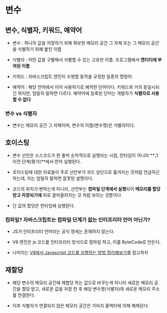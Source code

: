 # 변수

## 변수, 식별자, 키워드, 예약어 

- 변수 : 하나의 값을 저장하기 위해 확보한 메모리 공간 그 자체 또는 그 메모리 공간을 식별하기 위해 붙인 이름

- 식별자 : 어떤 값을 구별해서 식별할 수 있는 고유한 이름. 프로그램에서 **엔티티에 부여된 이름**

- 키워드 : 자바스크립트 엔진이 수행할 동작을 규정한 일종의 명렁어. 

- 예약어 : 해당 언어에서 이미 사용하기로 예약한 단어이다. 키워드와 거의 동일시되긴 하지만, 엄밀히 말하면 다르다. 예약어에 등록된 단어는 개발자가 **식별자로 사용할 수 없다** 

### 변수 vs 식별자

- 변수는 메모리 공간 그 자체이며, 변수의 이름(변수명)은 식별자이다.

## 호이스팅

- 변수 선언은 소스코드가 한 줄씩 순차적으로 실행되는 시점, 런타임이 아니라 **그 이전 단계(평가)**에서 먼저 실행된다.

- 호이스팅에 대한 자료들이 주로 선언부가 코드 상단으로 옮겨지는 것처럼 언급하곤 하는데, 이는 엄밀히 말하면 잘못된 설명이다.

- 코드의 위치가 변하는게 아니라, 선언부는 **컴파일 단계에서 실행**되어 **메모리를 할당 받고 저장되기에** 위로 끌어올려지는 것 처럼 보이는 것뿐이다. 

- 단 값의 할당은 런타임에 실행된다.

### 컴파일? 자바스크립트는 컴파일 단계가 없는 인터프리터 언어 아닌가?


- JS가 인터프리터 언어라는 공식 명세는 존재하지 않는다.

- V8 엔진은 js 코드를 인터프리터 방식으로 컴파일 하고, 이를 ByteCode로 만든다.  


- 나머지는 [V8에서 Javascript 코드를 실행하는 방법 정리해보기](https://pks2974.medium.com/v8-%EC%97%90%EC%84%9C-javascript-%EC%BD%94%EB%93%9C%EB%A5%BC-%EC%8B%A4%ED%96%89%ED%95%98%EB%8A%94-%EB%B0%A9%EB%B2%95-%EC%A0%95%EB%A6%AC%ED%95%B4%EB%B3%B4%EA%B8%B0-25837f61f551)를 참고하자

## 재할당

- 해당 변수의 메모리 공간에 재할당 하는 값으로 바꾸는게 아니라 새로운 메모리 공간을 할당 받고, 새로운 값을 저장 한 후 해당 변수명(식별자)와 새로운 메모리 주소를 연결한다. 

- 이후 식별자가 연결되지 않은 메모리 공간은 가비지 콜렉터에 의해 해제된다. 